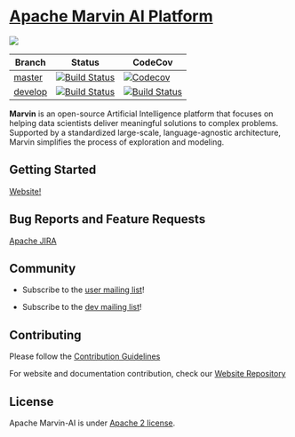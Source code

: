 <!--
Licensed to the Apache Software Foundation (ASF) under one or more
contributor license agreements.  See the NOTICE file distributed with
this work for additional information regarding copyright ownership.
The ASF licenses this file to You under the Apache License, Version 2.0
(the "License"); you may not use this file except in compliance with
the License.  You may obtain a copy of the License at

    http://www.apache.org/licenses/LICENSE-2.0

Unless required by applicable law or agreed to in writing, software
distributed under the License is distributed on an "AS IS" BASIS,
WITHOUT WARRANTIES OR CONDITIONS OF ANY KIND, either express or implied.
See the License for the specific language governing permissions and
limitations under the License.
-->

# [Apache Marvin AI Platform](https://marvin.apache.org)

![](https://github.com/apache/incubator-marvin-website/blob/master/site/assets/themes/apache/img/logo.png?raw=true)

Branch | Status | CodeCov
-|-|-
[master](https://github.com/apache/incubator-marvin) | [![Build Status](https://travis-ci.org/apache/incubator-marvin.svg?branch=master)](https://travis-ci.org/apache/incubator-marvin) | [![Codecov](https://codecov.io/gh/apache/incubator-marvin/branch/master/graph/badge.svg)](https://codecov.io/gh/apache/incubator-marvin)
[develop](https://github.com/apache/incubator-marvin/tree/develop) | [![Build Status](https://travis-ci.org/apache/incubator-marvin.svg?branch=develop)](https://travis-ci.org/apache/incubator-marvin/branches) | [![Build Status](https://codecov.io/gh/apache/incubator-marvin/branch/develop/graph/badge.svg)](https://codecov.io/gh/apache/incubator-marvin/branch/develop)

**Marvin** is an open-source Artificial Intelligence platform that focuses on helping data scientists deliver meaningful solutions to complex problems. Supported by a standardized large-scale, language-agnostic architecture, Marvin simplifies the process of exploration and modeling.

## Getting Started

[Website!](https://marvin.apache.org)

## Bug Reports and Feature Requests

[Apache JIRA](https://issues.apache.org/jira/projects/MARVIN/issues/)

## Community

 - Subscribe to the [user mailing list](mailto:user-subscribe@marvin.apache.org)!

 - Subscribe to the [dev mailing list](mailto:dev-subscribe@marvin.apache.org)!

## Contributing

Please follow the [Contribution Guidelines](CONTRIBUTION.md)

For website and documentation contribution, check our [Website Repository](https://github.com/apache/incubator-marvin-website)

## License

Apache Marvin-AI is under [Apache 2 license](http://www.apache.org/licenses/LICENSE-2.0.html).
